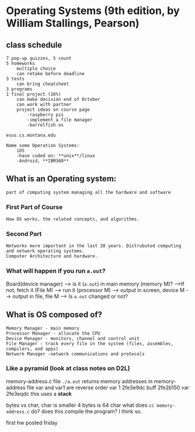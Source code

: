 # Operating Systems (9th edition, by William Stallings, Pearson)
## class schedule
    7 pop-up quizzes, 5 count
    5 homeworks
        multiple choice
        can retake before deadline
    3 tests
        can bring cheatsheet
    3 programs
    1 final project (16%)
        can make decision end of October
        can work with partner
        project ideas on course page
            -raspberry pis
            -implement a file manager
            -barrelfish os

    esus.cs.montana.edu

    Name some Operation Systems:
        iOS
        -have coded on: **unix**/linux
        -Android, **IBM360**

## What is an Operating system:
    part of computing system managing all the hardware and software

### First Part of Course
    How OS works, the related concepts, and algorithms.
### Second Part
    Networks more important in the last 20 years. Distrubuted computing and network operating systems. 
    Computer Architecture and hardware.

### What will happen if you run ```a.out```?
Board(device manager) --> is it (```a.out```) in main memory (memory M)?
    -->If not, fetch it (File M)
    --> run it (processor M) --> output in screen, device M
                             --> output in file, file M
    --> Is ```a.out``` changed or not?

## What is OS composed of?
    Memory Manager - main memory
    Processor Manager - allocate the CPU
    Device Manager - monitors, channel and control unit
    File Manager - track every file in the system (files, assembles, compilers, and apps)
    Network Manager -network communications and protocols
### Like a pyramid (look at class notes on D2L)

memory-address.c file
    ```./a.out``` returns memory addresses in memory-address file
        var and var1 are reverse order
            var 1 2fe3e9dc
            buff  2fe2b150
            var   2fe3eqdc
        this uses a **stack**
        
bytes vs char, char is smaller 4 bytes is 64 char
what does ```cc memory-address.c``` do? does this compile the program? I think so.

first hw posted friday







